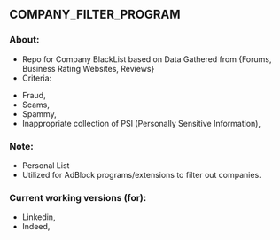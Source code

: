 ## COMPANY_FILTER_PROGRAM
### About:
- Repo for Company BlackList based on Data Gathered from {Forums, Business Rating Websites, Reviews}
- Criteria:
* Fraud,
* Scams,
* Spammy,
* Inappropriate collection of PSI (Personally Sensitive Information),

### Note:
- Personal List
- Utilized for AdBlock programs/extensions to filter out companies.

### Current working versions (for):
- Linkedin,
- Indeed,